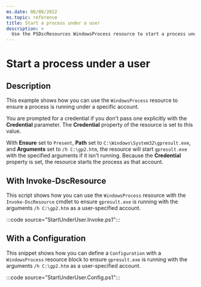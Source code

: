 ```yaml
---
ms.date: 08/08/2022
ms.topic: reference
title: Start a process under a user
description: >
  Use the PSDscResources WindowsProcess resource to start a process under a user.
---
```


# Start a process under a user

## Description

This example shows how you can use the `WindowsProcess` resource to ensure a process is running
under a specific account.

You are prompted for a credential if you don't pass one explicitly with the **Credential**
parameter. The **Credential** property of the resource is set to this value.

With **Ensure** set to `Present`, **Path** set to `C:\Windows\System32\gpresult.exe`, and
**Arguments** set to `/h C:\gp2.htm`, the resource will start `gpresult.exe` with the specified
arguments if it isn't running. Because the **Credential** property is set, the resource starts the
process as that account.

## With Invoke-DscResource

This script shows how you can use the `WindowsProcess` resource with the `Invoke-DscResource` cmdlet
to ensure `gpresult.exe` is running with the arguments `/h C:\gp2.htm` as a user-specified account.

:::code source="StartUnderUser.Invoke.ps1":::

## With a Configuration

This snippet shows how you can define a `Configuration` with a `WindowsProcess` resource block to
ensure `gpresult.exe` is running with the arguments `/h C:\gp2.htm` as a user-specified account.

:::code source="StartUnderUser.Config.ps1":::
